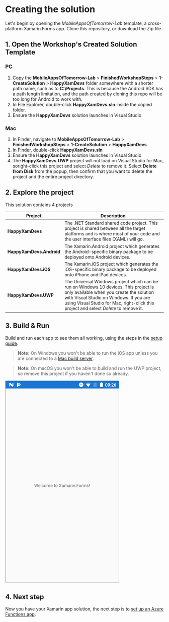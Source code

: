 # Creating the solution

Let's begin by opening the *MobileAppsOfTomorrow-Lab* template, a cross-platform Xamarin.Forms app. Clone this repository, or download the Zip file.

## 1. Open the Workshop's Created Solution Template

### PC

1. Copy the **MobileAppsOfTomorrow-Lab** > **FinishedWorkshopSteps** > **1-CreateSolution** > **HappyXamDevs** folder somewhere with a shorter path name, such as to **C:\Projects**. This is because the Android SDK has a path length limitation, and the path created by cloning this repo will be too long for Android to work with.
1. In File Explorer, double-click **HappyXamDevs.sln** inside the copied folder.
1. Ensure the **HappyXamDevs** solution launches in Visual Studio

### Mac

1. In Finder, navigate to **MobileAppsOfTomorrow-Lab** > **FinishedWorkshopSteps** > **1-CreateSolution** > **HappyXamDevs**
1. In Finder, double-click **HappyXamDevs.sln**
1. Ensure the **HappyXamDevs** solution launches in Visual Studio
1. The **HappyXamDevs.UWP** project will not load on Visual Studio for Mac, soright-click this project and select *Delete* to remove it. Select **Delete from Disk** from the popup, then confirm that you want to delete the project and the entire project directory.

## 2. Explore the project

This solution contains 4 projects

| Project     | Description |
|-------------|-------------|
| **HappyXamDevs** | The .NET Standard shared code project. This project is shared between all the target platforms and is where most of your code and the user interface files (XAML) will go. |
| **HappyXamDevs.Android** | The Xamarin.Android project which generates the Android-specific binary package to be deployed onto Android devices. |
| **HappyXamDevs.iOS** | The Xamarin.iOS project which generates the iOS-specific binary package to be deployed onto iPhone and iPad devices. |
| **HappyXamDevs.UWP** | The Universal Windows project which can be run on Windows 10 devices. This project is only available when you create the solution with Visual Studio on Windows. If you are using Visual Studio for Mac, right-click this project and select *Delete* to remove it. |

## 3. Build & Run

Build and run each app to see them all working, using the steps in the [setup guide](../SETUP.md).

> **Note:** On Windows you won't be able to run the iOS app unless you are connected to a [Mac build server](https://docs.microsoft.com/xamarin/ios/get-started/installation/windows/connecting-to-mac/?WT.mc_id=mobileappsoftomorrow-workshop-jabenn).

> **Note:** On macOS you won't be able to build and run the UWP project, so remove this project if you haven't done so already.

![The app running on Android](../Images/Step1-Android.png)

## 4. Next step

Now you have your Xamarin app solution, the next step is to [set up an Azure Functions app](./2-SetupAzureFunctions.md).
